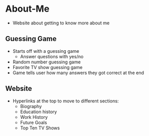 # About-Me
- Website about getting to know more about me

## Guessing Game
- Starts off with a guessing game
  - Answer questions with yes/no
- Random number guessing game
- Favorite TV show guessing game
- Game tells user how many answers they got correct at the end

## Website
- Hyperlinks at the top to move to different sections:
  - Biography
  - Education history
  - Work History
  - Future Goals
  - Top Ten TV Shows
